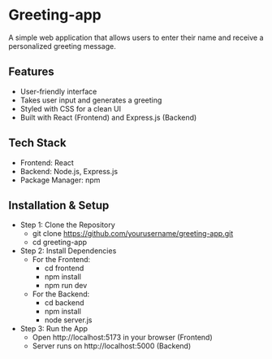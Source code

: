 # Greeting-app

A simple web application that allows users to enter their name and receive a personalized greeting message.

## Features 
- User-friendly interface
- Takes user input and generates a greeting
- Styled with CSS for a clean UI
- Built with React (Frontend) and Express.js (Backend)

## Tech Stack
- Frontend: React
- Backend: Node.js, Express.js
- Package Manager: npm

## Installation & Setup
- Step 1: Clone the Repository
  - git clone https://github.com/yourusername/greeting-app.git
  - cd greeting-app
- Step 2: Install Dependencies
  - For the Frontend:
    - cd frontend
    - npm install
    - npm run dev
  - For the Backend:
    - cd backend
    - npm install
    - node server.js
- Step 3: Run the App
  - Open http://localhost:5173 in your browser (Frontend)
  - Server runs on http://localhost:5000 (Backend)

